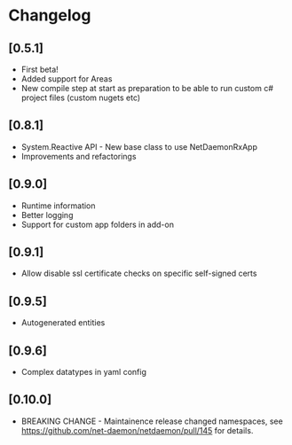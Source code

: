 # Changelog

## [0.5.1]

- First beta!
- Added support for Areas
- New compile step at start as preparation to be able to run custom c# project files (custom nugets etc)

## [0.8.1]

- System.Reactive API - New base class to use NetDaemonRxApp
- Improvements and refactorings

## [0.9.0]

- Runtime information
- Better logging
- Support for custom app folders in add-on

## [0.9.1]

- Allow disable ssl certificate checks on specific self-signed certs

## [0.9.5]

- Autogenerated entities

## [0.9.6]

- Complex datatypes in yaml config

## [0.10.0]

- BREAKING CHANGE - Maintainence release changed namespaces, see https://github.com/net-daemon/netdaemon/pull/145 for details.
